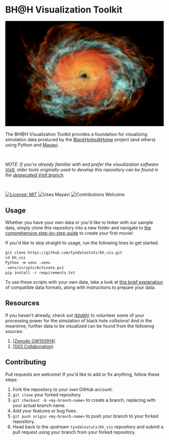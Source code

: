 # BH@H Visualization Toolkit

![GRMHD](assets/grmhd.jpeg)


The BH@H Visualization Toolkit provides a foundation for visualizing simulation data produced by the [BlackHoles@Home](https://blackholesathome.net/) project (and others) using Python and [Mayavi](https://docs.enthought.com/mayavi/mayavi/). 

</br>

*NOTE: If you're already familiar with and prefer the visualization software [VisIt](https://visit-dav.github.io/visit-website/index.html), older tools originally used to develop this repository can be found in the [deprecated VisIt branch](https://github.com/tyndalestutz/bh_vis/tree/tyndalestutz/deprecated-visit_tools).*

</br>

[![License: MIT](https://img.shields.io/badge/license-MIT-blue.svg)](https://opensource.org/licenses/MIT) ![Uses Mayavi](https://img.shields.io/badge/uses-Mayavi-blue.svg) ![Contributions Welcome](https://img.shields.io/badge/Contributions-Welcome!-brightgreen)


## Usage

Whether you have your own data or you'd like to tinker with our sample data, simply clone this repository into a new folder and navigate to [the comprehensive step-by-step guide](jupyter_notebooks/Tutorial-Start_to_Finish-Psi4_to_mp4.ipynb) to create your first movie!

If you'd like to skip straight to usage, run the following lines to get started.

```
git clone https://github.com/tyndalestutz/bh_vis.git
cd bh_vis
Python -m venv .venv
.venv/scripts/Activate.ps1
pip install -r requirements.txt
```

To use these scripts with your own data, take a look at [this brief explanation](jupyter_notebooks/Tutorial-Compatible_Data_Formats.ipynb) of compatible data formats, along with instructions to prepare your data.

## Resources

If you haven't already, check out [(bh@h)](https://blackholesathome.net/blackholesathome_homepage-en_US.html) to volunteer some of your processing power for the simulation of black hole collisions! And in the meantime, further data to be visualized can be found from the following sources:

1. [(Zenodo GW150914)](https://zenodo.org/records/155394)
2. [(SXS Collaboration)](https://data.black-holes.org/waveforms/index.html)
## Contributing

Pull requests are welcome! If you'd like to add or fix anything, follow these steps:

1. Fork the repository to your own GitHub account.
2. `git clone` your forked repository.
3. `git checkout -b <my-branch-name>` to create a branch, replacing with your actual branch name.
4. Add your features or bug fixes.
5. `git push origin <my-branch-name>` to push your branch to your forked repository.
6. Head back to the upstream `tyndalestutz/bh_vis` repository and submit a pull request using your branch from your forked repository.
